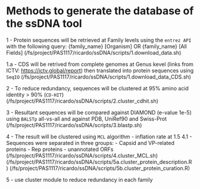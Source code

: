 # Methods to generate the database of the ssDNA tool

1 - Protein sequences will be retrieved at Family levels using the `entrez API` with the following query: {family_name} [Organism] OR {family_name} [All Fields]
(/fs/project/PAS1117/ricardo/ssDNA/scripts/1.download_data.sh)

1.a - CDS will be retrived from complete genomes at Genus kevel (links from ICTV: https://ictv.global/report) then translated into protein sequences using `SeqIO`
(/fs/project/PAS1117/ricardo/ssDNA/scripts/1.download_data_CDS.sh) 

2 - To reduce redundancy, sequences will be clustered at 95% amino acid identity > 90% (`CD-HIT`)
(/fs/project/PAS1117/ricardo/ssDNA/scripts/2.cluster_cdhit.sh)

3 - Resultant sequences will be compared against DIAMOND (e-value 1e-5) using `BALSTp` all-vs-all and against PDB, UniRef90 and Swiss-Prot
(/fs/project/PAS1117/ricardo/ssDNA/scripts/3.blastp.sh)

4 - The result will be clustered using `MCL` algorithm - inflation rate at 1.5
4.1 - Sequences were separated in three groups: 
    - Capsid and VP-related proteins
    - Rep proteins
    - unannotated ORFs
(/fs/project/PAS1117/ricardo/ssDNA/scripts/4.cluster_MCL.sh)
(/fs/project/PAS1117/ricardo/ssDNA/scripts/5a.cluster_protein_description.R)
(/fs/project/PAS1117/ricardo/ssDNA/scripts/5b.cluster_protein_curation.R)

5 - use cluster module to reduce redundancy in each family